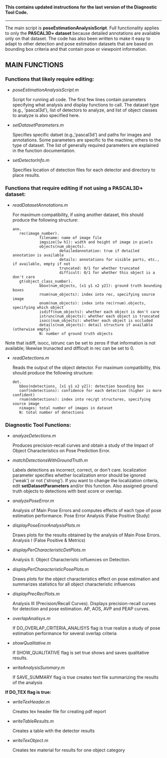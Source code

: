 #### This contains updated instructions for the last version of the Diagnostic Tool Code. 

------------------------------------------------------------------------------

The main script is **poseEstimationAnalysisScript**. Full functionality applies to
only the **PASCAL3D+ dataset** because detailed annotations are available only
on that dataset. The code has also been written to make it easy to adapt to
other detection and pose estimation datasets that are based on bounding box 
criteria and that contain pose or viewpoint information. 


## MAIN FUNCTIONS

### Functions that likely require editing:

+ *poseEstimationAnalysisScript.m*

   Script for running all code. The first few lines  contain parameters specifying what analysis and display 
functions to call. The dataset type (e.g., 'pascal3d'), list of detectors to analyze, and list of object classes to analyze is also specified here. 

+ *setDatasetParameters.m*

   Specifies specific datset (e.g.,'pascal3d') and paths for images and annotations.  Some parameters are 
specific to the machine; others to the type of dataset.  The list of generally required parameters are explained in the function documentation.

+ *setDetectorInfo.m*

   Specifies location of detection files for each detector and directory to place results.


### Functions that require editing if not using a PASCAL3D+ dataset:  

+ *readDatasetAnnotations.m* 

   For maximum compatibility, if using another dataset,
this should produce the following structure:

      ann.
         rec(image_number).
                  filename: name of image file 
                  imgsize([w h]): width and height of image in pixels
                  objects(num_objects).
                           detailedannotation: true if detailed annotation is available 
                           details: annotations for visible parts, etc., if available, empty if not
                           truncated: 0/1 for whether truncated
                           difficult: 0/1 for whether this object is a don't care
         gt(object_class_number).     
                  bbox(num_objects, [x1 y1 x2 y2]): ground truth bounding boxes
                  rnum(num_objects): index into rec, specifying source image
                  onum(num_objects): index into rec(rnum).objects, specifying which object
                  isdiff(num_objects): whether each object is don't care
                  istrunc(num_objects): whether each object is truncated
                  isocc(num_objects): whether each object is occluded
                  details(num_objects): detail structure if available (otherwise empty)
                  N: number of ground truth objects
     
Note that isdiff, isocc, istrunc can be set to zeros if that information is 
not available; likewise trunacted and difficult in rec can be set to 0.

+ *readDetections.m*

   Reads the output of the object detector. For maximum  compatibility, this should produce the following structure:

      det.
         bbox(ndetections, [x1 y1 x2 y2]): detection bounding box
         conf(ndetections): confidence for each detection (higher is more confident)
         rnum(ndetections): index into rec/gt structures, specifying source image
         nimages: total number of images in dataset
         N: total number of detections
    

### Diagnostic Tool Functions:

+ *analyzeDetections.m* 

   Produces precision-recall curves and obtain a study of 
the Impact of Object Characteristics on Pose Prediction Error. 

+ *matchDetectionsWithGroundTruth.m* 

   Labels detections as incorrect, correct, or 
don't care.  localization parameter specifies whether localization error 
should be ignored ('weak') or not ('strong').  If you want to change the
localization criteria, edit **setDatasetParameters** and/or this function.  Also
assigned ground truth objects to detections with best score or overlap.

+ *analyzePoseError.m* 

   Analysis of Main Pose Errors and computes effects of each type of 
pose estimation performance. Pose Error Analysis (False Positive Study)

+ *displayPoseErrorAnalysisPlots.m*

   Draws plots for the results obtained by the
analysis of Main Pose Errors. Analysis I (False Positive & Metrics)

+ *displayPerCharacteristicDetPlots.m* 

   Analysis II. Object Characteristic influences on
Detection.

+ *displayPerCharacteristicPosePlots.m*

   Draws plots for the object characteristics
effect on pose estimation and summarizes statistics for all object characteristic influences

+ *displayPrecRecPlots.m* 

   Analysis III (Precision/Recall Curves). Displays 
precision-recall curves for detection and pose estimation. AP, AOS, AVP and 
PEAP curves.  

+ *overlapAnalisys.m*

   If DO_OVERLAP_CRITERIA_ANALISYS flag is true realize a study of 
pose estimation performance for several overlap criteria 

+ *showQualitative.m* 

   If SHOW_QUALITATIVE flag is set true shows and saves qualitative 
results.

+ *writeAnalysisSummary.m* 

   If SAVE_SUMMARY flag is true creates text file 
summarizing the results of the analysis


**If DO_TEX flag is true:**

+ *writeTexHeader.m*  

   Creates tex header file for creating pdf report

+ *writeTableResults.m* 

   Creates a table with the detector results 

+ *writeTexObject.m* 

   Creates tex material for results for one object category
